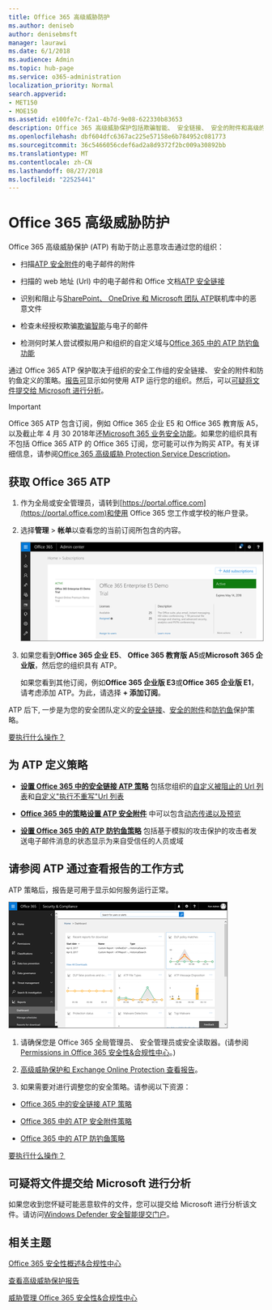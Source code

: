 ```yaml
---
title: Office 365 高级威胁防护
ms.author: deniseb
author: denisebmsft
manager: laurawi
ms.date: 6/1/2018
ms.audience: Admin
ms.topic: hub-page
ms.service: o365-administration
localization_priority: Normal
search.appverid:
- MET150
- MOE150
ms.assetid: e100fe7c-f2a1-4b7d-9e08-622330b83653
description: Office 365 高级威胁保护包括欺骗智能、 安全链接、 安全的附件和高级的防钓鱼功能。For Business 和 Microsoft 团队之前，还进行了高级的威胁保护扩展到 SharePoint Online、 OneDrive 中的文件。
ms.openlocfilehash: dbf604dfc6367ac225e57158e6b784952c081773
ms.sourcegitcommit: 36c5466056cdef6ad2a8d9372f2bc009a30892bb
ms.translationtype: MT
ms.contentlocale: zh-CN
ms.lasthandoff: 08/27/2018
ms.locfileid: "22525441"
---
```

# <a name="office-365-advanced-threat-protection"></a>Office 365 高级威胁防护

Office 365 高级威胁保护 (ATP) 有助于防止恶意攻击通过您的组织：
  
- 扫描[ATP 安全附件](atp-safe-attachments.md)的电子邮件的附件
    
- 扫描的 web 地址 (Url) 中的电子邮件和 Office 文档[ATP 安全链接](atp-safe-links.md)
    
- 识别和阻止与[SharePoint、 OneDrive 和 Microsoft 团队 ATP](atp-for-spo-odb-and-teams.md)联机库中的恶意文件
    
- 检查未经授权欺骗[欺骗智能](learn-about-spoof-intelligence.md)与电子的邮件
    
- 检测何时某人尝试模拟用户和组织的自定义域与[Office 365 中的 ATP 防钓鱼功能](atp-anti-phishing.md)
    
通过 Office 365 ATP 保护取决于组织的安全工作组的安全链接、 安全的附件和防钓鱼定义的策略。[报告可](view-reports-for-atp.md)显示如何使用 ATP 运行您的组织。然后，可以[可疑将文件提交给 Microsoft 进行分析](office-365-atp.md#submitlalware)。
  
> [!IMPORTANT]
> Office 365 ATP 包含订阅，例如 Office 365 企业 E5 和 Office 365 教育版 A5，以及截止年 4 月 30 2018年还[Microsoft 365 业务安全功能](https://support.office.com/article/c123694a-1efb-459e-a8d5-2187975373dc)。如果您的组织具有不包括 Office 365 ATP 的 Office 365 订阅，您可能可以作为购买 ATP。有关详细信息，请参阅[Office 365 高级威胁 Protection Service Description](https://technet.microsoft.com/library/exchange-online-advanced-threat-protection-service-description.aspx)。 
      
## <a name="get-office-365-atp"></a>获取 Office 365 ATP

1. 作为全局或安全管理员，请转到[https://portal.office.com](https://portal.office.com)和使用 Office 365 您工作或学校的帐户登录。 
    
2. 选择**管理** \> **帐单**以查看您的当前订阅所包含的内容。 
    
    ![以全局管理员身份，登录在 portal.office.com 并转到管理\>帐单](media/18a3546c-bd1f-4f49-82ec-0184909b42c2.png)
  
3. 如果您看到**Office 365 企业 E5**、 **Office 365 教育版 A5**或**Microsoft 365 企业版**，然后您的组织具有 ATP。 
    
    如果您看到其他订阅，例如**Office 365 企业版 E3**或**Office 365 企业版 E1**，请考虑添加 ATP。为此，请选择 **+ 添加订阅**。
    
ATP 后下, 一步是为您的安全团队定义的[安全链接](atp-safe-links.md)、[安全的附件](atp-safe-attachments.md)和[防钓鱼](set-up-atp-anti-phishing-policies.md)保护策略。 
  
[要执行什么操作？](office-365-atp.md#TOC)
  
## <a name="define-policies-for-atp"></a>为 ATP 定义策略

- **[设置 Office 365 中的安全链接 ATP 策略](set-up-atp-safe-links-policies.md)** 包括您组织的[自定义被阻止的 Url 列表](set-up-a-custom-blocked-urls-list-wtih-atp.md)和[自定义"执行不重写"Url 列表](set-up-a-custom-do-not-rewrite-urls-list-with-atp.md)
    
- **[Office 365 中的策略设置 ATP 安全附件](set-up-atp-safe-attachments-policies.md)** 中可以包含[动态传递以及预览](dynamic-delivery-and-previewing.md)
    
- **[设置 Office 365 中的 ATP 防钓鱼策略](set-up-atp-anti-phishing-policies.md)** 包括基于模拟的攻击保护的攻击者发送电子邮件消息的状态显示为来自受信任的人员或域 
  
## <a name="see-how-atp-is-working-by-viewing-reports"></a>请参阅 ATP 通过查看报告的工作方式

ATP 策略后，报告是可用于显示如何服务运行正常。

[![安全&amp;合规性中心仪表板可帮助您看到正常高级威胁保护](media/6b213d34-adbb-44af-8549-be9a7e2db087.png)](view-reports-for-atp.md)
  
1. 请确保您是 Office 365 全局管理员、 安全管理员或安全读取器。(请参阅[Permissions in Office 365 安全性&amp;合规性中心](permissions-in-the-security-and-compliance-center.md)。)
    
2. [高级威胁保护和 Exchange Online Protection 查看报告](view-reports-for-atp.md)。
    
3. 如果需要对进行调整您的安全策略。请参阅以下资源：
    
  - [Office 365 中的安全链接 ATP 策略](set-up-atp-safe-links-policies.md)
    
  - [Office 365 中的 ATP 安全附件策略](set-up-atp-safe-attachments-policies.md)
    
  - [Office 365 中的 ATP 防钓鱼策略](set-up-atp-anti-phishing-policies.md)
    
[要执行什么操作？](office-365-atp.md)
  
## <a name="submit-a-suspicious-file-to-microsoft-for-analysis"></a>可疑将文件提交给 Microsoft 进行分析

如果您收到您怀疑可能恶意软件的文件，您可以提交给 Microsoft 进行分析该文件。请访问[Windows Defender 安全智能提交门户](https://go.microsoft.com/fwlink/?linkid=857185)。
  
## <a name="related-topics"></a>相关主题

[Office 365 安全性概述&amp;合规性中心](https://support.office.com/article/a5f2fd18-b029-4257-b5a8-ae83e7768c85)
  
[查看高级威胁保护报告](view-reports-for-atp.md)
  
[威胁管理 Office 365 安全性&amp;合规性中心](threat-management.md)
  

